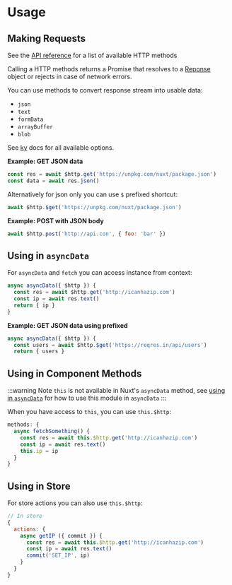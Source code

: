 # Usage

## Making Requests

See the [API reference](/api/#http-methods) for a list of available HTTP methods

Calling a HTTP methods returns a Promise that resolves to a [Reponse](https://developer.mozilla.org/en-US/docs/Web/API/Response) object or rejects in case of network errors.

You can use methods to convert response stream into usable data:

- `json`
- `text`
- `formData`
- `arrayBuffer`
- `blob`

See [ky](https://github.com/sindresorhus/ky#options) docs for all available options.

**Example: GET JSON data**

```js
const res = await $http.get('https://unpkg.com/nuxt/package.json')
const data = await res.json()
```

Alternatively for json only you can use `$` prefixed shortcut:

```js
await $http.$get('https://unpkg.com/nuxt/package.json')
```

**Example: POST with JSON body**

```js
await $http.post('http://api.con', { foo: 'bar' })
```

## Using in `asyncData`

For `asyncData` and `fetch` you can access instance from context:

```js
async asyncData({ $http }) {
  const res = await $http.get('http://icanhazip.com')
  const ip = await res.text()
  return { ip }
}
```

**Example: GET JSON data using prefixed**

```js
async asyncData({ $http }) {
  const users = await $http.$get('https://reqres.in/api/users')
  return { users }
```


## Using in Component Methods

:::warning Note
`this` is not available in Nuxt's `asyncData` method, see [using in `asyncData`](#using-in-asyncdata) for how to use this module in `asyncData`
:::

When you have access to `this`, you can use `this.$http`:

```js
methods: {
  async fetchSomething() {
    const res = await this.$http.get('http://icanhazip.com')
    const ip = await res.text()
    this.ip = ip
  }
}
```

## Using in Store

For store actions you can also use `this.$http`:

```js
// In store
{
  actions: {
    async getIP ({ commit }) {
      const res = await this.$http.get('http://icanhazip.com')
      const ip = await res.text()
      commit('SET_IP', ip)
    }
  }
}
```
